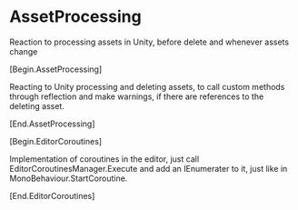 # AssetProcessing
Reaction to processing assets in Unity, before delete and whenever assets change

[Begin.AssetProcessing]

Reacting to Unity processing and deleting assets, to call custom methods through reflection and make warnings,
if there are references to the deleting asset.

[End.AssetProcessing]

[Begin.EditorCoroutines]

Implementation of coroutines in the editor, just call EditorCoroutinesManager.Execute and add an IEnumerater to it, 
just like in MonoBehaviour.StartCoroutine.

[End.EditorCoroutines]
